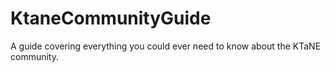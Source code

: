 # KtaneCommunityGuide
A guide covering everything you could ever need to know about the KTaNE community.
